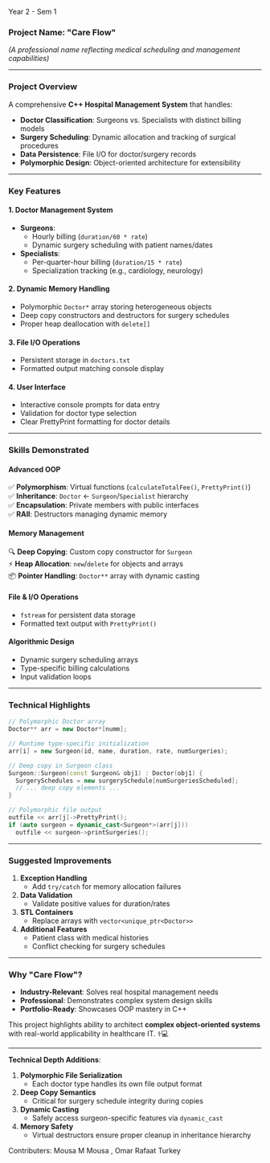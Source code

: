 Year 2 - Sem 1

### **Project Name: "Care Flow"**  
*(A professional name reflecting medical scheduling and management capabilities)*  

---

### **Project Overview**  
A comprehensive **C++ Hospital Management System** that handles:  
- **Doctor Classification**: Surgeons vs. Specialists with distinct billing models  
- **Surgery Scheduling**: Dynamic allocation and tracking of surgical procedures  
- **Data Persistence**: File I/O for doctor/surgery records  
- **Polymorphic Design**: Object-oriented architecture for extensibility  

---

### **Key Features**  
#### **1. Doctor Management System**  
- **Surgeons**:  
  - Hourly billing (`duration/60 * rate`)  
  - Dynamic surgery scheduling with patient names/dates  
- **Specialists**:  
  - Per-quarter-hour billing (`duration/15 * rate`)  
  - Specialization tracking (e.g., cardiology, neurology)  

#### **2. Dynamic Memory Handling**  
- Polymorphic `Doctor*` array storing heterogeneous objects  
- Deep copy constructors and destructors for surgery schedules  
- Proper heap deallocation with `delete[]`  

#### **3. File I/O Operations**  
- Persistent storage in `doctors.txt`  
- Formatted output matching console display  

#### **4. User Interface**  
- Interactive console prompts for data entry  
- Validation for doctor type selection  
- Clear PrettyPrint formatting for doctor details  

---

### **Skills Demonstrated**  
#### **Advanced OOP**  
✅ **Polymorphism**: Virtual functions (`calculateTotalFee()`, `PrettyPrint()`)  
✅ **Inheritance**: `Doctor` ← `Surgeon`/`Specialist` hierarchy  
✅ **Encapsulation**: Private members with public interfaces  
✅ **RAII**: Destructors managing dynamic memory  

#### **Memory Management**  
🔍 **Deep Copying**: Custom copy constructor for `Surgeon`  
⚡ **Heap Allocation**: `new`/`delete` for objects and arrays  
📦 **Pointer Handling**: `Doctor**` array with dynamic casting  

#### **File & I/O Operations**  
- `fstream` for persistent data storage  
- Formatted text output with `PrettyPrint()`  

#### **Algorithmic Design**  
- Dynamic surgery scheduling arrays  
- Type-specific billing calculations  
- Input validation loops  

---

### **Technical Highlights**  
```cpp
// Polymorphic Doctor array
Doctor** arr = new Doctor*[numm]; 

// Runtime type-specific initialization
arr[i] = new Surgeon(id, name, duration, rate, numSurgeries); 

// Deep copy in Surgeon class
Surgeon::Surgeon(const Surgeon& obj1) : Doctor(obj1) {
  SurgerySchedules = new surgerySchedule[numSurgeriesScheduled];
  // ... deep copy elements ...
}
```

```cpp
// Polymorphic file output
outfile << arr[j]->PrettyPrint(); 
if (auto surgeon = dynamic_cast<Surgeon*>(arr[j])) 
  outfile << surgeon->printSurgeries();
```

---

### **Suggested Improvements**  
1. **Exception Handling**  
   - Add `try/catch` for memory allocation failures  
2. **Data Validation**  
   - Validate positive values for duration/rates  
3. **STL Containers**  
   - Replace arrays with `vector<unique_ptr<Doctor>>`  
4. **Additional Features**  
   - Patient class with medical histories  
   - Conflict checking for surgery schedules  

---

### **Why "Care Flow"?**  
- **Industry-Relevant**: Solves real hospital management needs  
- **Professional**: Demonstrates complex system design skills  
- **Portfolio-Ready**: Showcases OOP mastery in C++  

This project highlights  ability to architect **complex object-oriented systems** with real-world applicability in healthcare IT. ⚕️💻  

---

**Technical Depth Additions**:  
1. **Polymorphic File Serialization**  
   - Each doctor type handles its own file output format  
2. **Deep Copy Semantics**  
   - Critical for surgery schedule integrity during copies  
3. **Dynamic Casting**  
   - Safely access surgeon-specific features via `dynamic_cast`  
4. **Memory Safety**  
   - Virtual destructors ensure proper cleanup in inheritance hierarchy  

Contributers: Mousa M Mousa , Omar Rafaat Turkey
